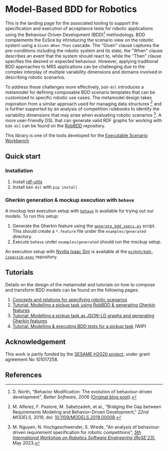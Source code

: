 # Model-Based BDD for Robotics

This is the landing page for the associated tooling to support the specification and
execution of acceptance tests for robotic applications using the
Behaviour-Driven Development (BDD)[^north2003bdd] methodology.
BDD complements the ExSce by introducing the scenario view on the robotic system using
a `Given-When-Then` cascade. The "Given" clause captures the pre-conditions including
the robotic system and its state, the "When" clause describes an event that the system
should react to, while the "Then" clause specifies the desired or expected behaviour.
However, applying traditional BDD approaches to MRS applications can be challenging
due to the complex interplay of multiple variability dimensions and domains involved in
describing robotic scenarios.

To address these challenges more effectively, `bdd-dsl` introduces a metamodel for defining
composable BDD scenario templates that can be customized to specific robotic use cases.
The metamodel design takes inspiration from a similar approach used for managing
data structures [^alferez2019] and is further supported by an analysis of competition rulebooks
to identify the variability dimensions that may arise when evaluating
robotic scenarios [^nguyen2023rulebook]. A more user-friendly DSL that can generate valid
RDF graphs for working with `bdd-dsl` can be found on the
[RobBDD](https://github.com/minhnh/robbdd) repository.

This library is one of the tools developed for the
[Executable Scenario Workbench](https://sesame-project.github.io/exsce/)

## Quick start

### Installation

1. Install [rdf-utils](https://github.com/secorolab/rdf-utils/)
1. Install `bdd-dsl` with `pip install`

### Gherkin generation & mockup execution with `behave`

A mockup test execution setup with [`behave`](https://behave.readthedocs.io/en/latest/) is available
for trying out our models. To run this setup:

1. Generate the Gherkin feature using the [`generate_bdd_specs.py`](https://github.com/minhnh/bdd-dsl/blob/-/examples/generate_bdd_specs.py)
   script. This should create a `*.feature` file under the `examples/generated` directory.
1. Execute `behave` under `examples/generated` should run the mockup setup.

An execution setup with [Nvidia Isaac Sim](https://docs.isaacsim.omniverse.nvidia.com/latest/index.html)
is available at the [`minhnh/bdd-isaacsim-exec`](https://github.com/minhnh/bdd-isaacsim-exec) repository.

## Tutorials

Details on the design of the metamodel and tutorials on how to compose and transform
BDD models can be found on the following pages:

1. [Concepts and relations for specifying robotic scenarios](bdd-concepts.md)
1. [Tutorial: Modelling a pickup task using RobBDD & generating Gherkin features](robbd.md)
1. [Tutorial: Modelling a pickup task as JSON-LD graphs and generating Gherkin features](bdd-tutorial-representation.md)
1. [Tutorial: Modelling & executing BDD tests for a pickup task](bdd-tutorial-execution.md) (WIP)

## Acknowledgement

This work is partly funded by the [SESAME H2020 project](https://www.sesame-project.org/),
under grant agreement No 101017258.

## References

[^north2003bdd]: D. North, "Behavior Modification: The evolution of behaviour-driven development",
    _Better Software_, 2006 ([Original blog post](https://dannorth.net/introducing-bdd/)).

[^alferez2019]: M. Alferez, F. Pastore, M. Sabetzadeh, et al., "Bridging the Gap between
    Requirements Modeling and Behavior-Driven Development," _22nd MODELS_, 2019,
    doi: [10.1109/MODELS.2019.00008](https://doi.org/10.1109/MODELS.2019.00008).

[^nguyen2023rulebook]: M. Nguyen, N. Hochgeschwender, S. Wrede, "An analysis of behaviour-driven
    requirement specification for robotic competitions",
    [_5th International Workshop on Robotics Software Engineering (RoSE’23)_](https://rose-workshops.github.io/rose2023/),
    May 2023.
